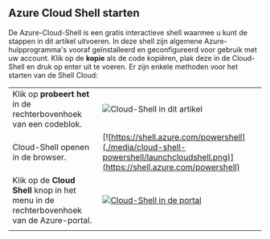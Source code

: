 
## <a name="launch-azure-cloud-shell"></a>Azure Cloud Shell starten

De Azure-Cloud-Shell is een gratis interactieve shell waarmee u kunt de stappen in dit artikel uitvoeren. In deze shell zijn algemene Azure-hulpprogramma's vooraf geïnstalleerd en geconfigureerd voor gebruik met uw account. Klik op de **kopie** als de code kopiëren, plak deze in de Cloud-Shell en druk op enter uit te voeren. Er zijn enkele methoden voor het starten van de Shell Cloud:

|  |   |
|-----------------------------------------------|---|
| Klik op **probeert het** in de rechterbovenhoek van een codeblok. | ![Cloud-Shell in dit artikel](./media/cloud-shell-powershell/cloud-shell-powershell-try-it.png) |
| Cloud-Shell openen in de browser. | [![https://shell.azure.com/powershell](./media/cloud-shell-powershell/launchcloudshell.png)](https://shell.azure.com/powershell) |
| Klik op de **Cloud Shell** knop in het menu in de rechterbovenhoek van de Azure-portal. | [![Cloud-Shell in de portal](./media/cloud-shell-try-it/cloud-shell-menu.png)](https://portal.azure.com) |
|  |  |

